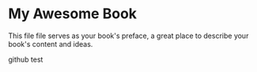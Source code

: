 # My Awesome Book

This file file serves as your book's preface, a great place to describe your book's content and ideas.

github test
